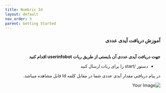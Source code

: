 ```yaml
---
title: Numbric Id
layout: default
nav_order: 3
parent: Getting Started
---
```


<head>
    <meta charset="utf-8">
    <link rel="stylesheet" href="https://b3h1z.github.io/HidyBot-Docs/assets/css/style.css">
</head>
<div dir="rtl">
<h3>آموزش دریافت آیدی عددی</h3>
<br>
<b>جهت دریافت آیدی عددی آن بایستی از طریق ربات userinfobot اقدام کنید</b>

<ul>
    <li>دستور /start را برای ربات ارسال کنید</li>
</ul>
<p>در پیام دریافتی مقدار آیدی عددی شما در مقابل کلمه Id قابل مشاهده میباشد.</p>
<img src="https://b3h1z.github.io/HidyBot-Docs/assets/images/installation/installation-number-id-1.png" alt="Your Image" class="centered">
</div>
